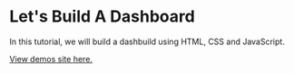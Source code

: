 # Let's Build A Dashboard

In this tutorial, we will build a dashbuild using HTML, CSS and JavaScript.

[View demos site here.](http://edwinchen.co/dashboard_ui/)
